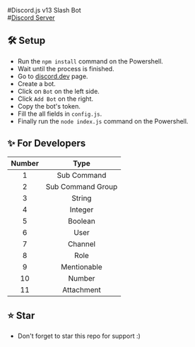 #Discord.js v13 Slash Bot<br>
#[Discord Server](https://discord.gg/Qdbq2v8FM4)

## 🛠 Setup
 - Run the `npm install` command on the Powershell.
 - Wait until the process is finished.
 - Go to [discord.dev](https://discord.dev) page.
 - Create a bot.
 - Click on `Bot` on the left side.
 - Click `Add Bot` on the right.
 - Copy the bot's token.
 - Fill the all fields in `config.js`.
 - Finally run the `node index.js` command on the Powershell.

## ✨ For Developers
| Number      |  Type          |
| :---:       |  :---:         |
| 1           |  Sub Command          | 
| 2           |  Sub Command Group          | 
| 3           |  String        | 
| 4           |  Integer       | 
| 5           |  Boolean       | 
| 6           |  User   | 
| 7           |  Channel   | 
| 8           |  Role   | 
| 9           |  Mentionable   | 
| 10           |  Number   | 
| 11           |  Attachment   | 


## ⭐ Star
 - Don't forget to star this repo for support :)
